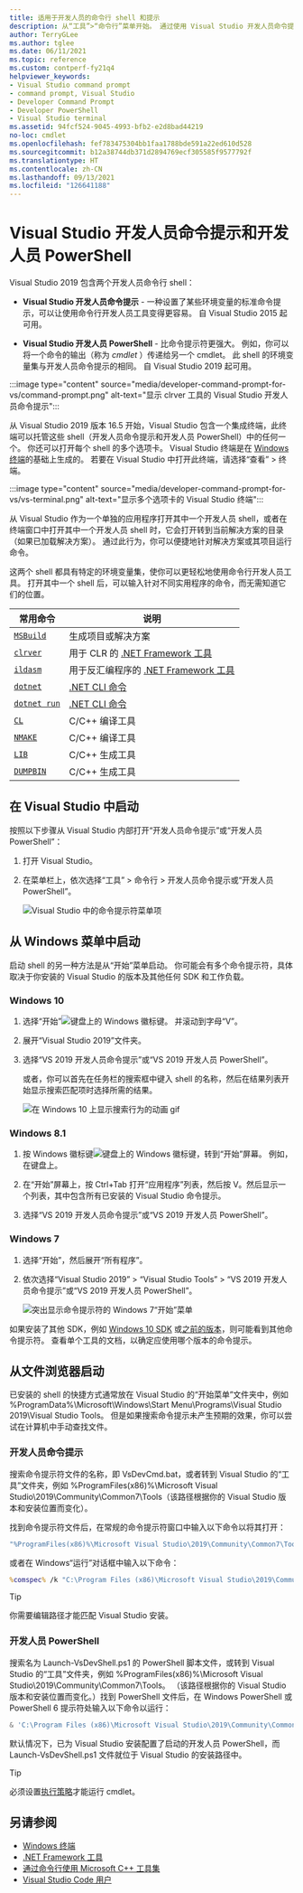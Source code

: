 ```yaml
---
title: 适用于开发人员的命令行 shell 和提示
description: 从“工具”>“命令行”菜单开始。 通过使用 Visual Studio 开发人员命令提示、开发人员 PowerShell 和终端，可以更轻松地使用 .NET 和 C++ 工具。
author: TerryGLee
ms.author: tglee
ms.date: 06/11/2021
ms.topic: reference
ms.custom: contperf-fy21q4
helpviewer_keywords:
- Visual Studio command prompt
- command prompt, Visual Studio
- Developer Command Prompt
- Developer PowerShell
- Visual Studio terminal
ms.assetid: 94fcf524-9045-4993-bfb2-e2d8bad44219
no-loc: cmdlet
ms.openlocfilehash: fef783475304bb1faa1788bde591a22ed610d528
ms.sourcegitcommit: b12a38744db371d2894769ecf305585f9577792f
ms.translationtype: HT
ms.contentlocale: zh-CN
ms.lasthandoff: 09/13/2021
ms.locfileid: "126641188"
---
```

# <a name="visual-studio-developer-command-prompt-and-developer-powershell"></a>Visual Studio 开发人员命令提示和开发人员 PowerShell

Visual Studio 2019 包含两个开发人员命令行 shell：

- **Visual Studio 开发人员命令提示** - 一种设置了某些环境变量的标准命令提示，可以让使用命令行开发人员工具变得更容易。 自 Visual Studio 2015 起可用。

- **Visual Studio 开发人员 PowerShell** - 比命令提示符更强大。 例如，你可以将一个命令的输出（称为 *cmdlet* ）传递给另一个 cmdlet。 此 shell 的环境变量集与开发人员命令提示的相同。 自 Visual Studio 2019 起可用。

:::image type="content" source="media/developer-command-prompt-for-vs/command-prompt.png" alt-text="显示 clrver 工具的 Visual Studio 开发人员命令提示":::

从 Visual Studio 2019 版本 16.5 开始，Visual Studio 包含一个集成终端，此终端可以托管这些 shell（开发人员命令提示和开发人员 PowerShell）中的任何一个。 你还可以打开每个 shell 的多个选项卡。 Visual Studio 终端是在 [Windows 终端](/windows/terminal/)的基础上生成的。 若要在 Visual Studio 中打开此终端，请选择“查看” > 终端。

:::image type="content" source="media/developer-command-prompt-for-vs/vs-terminal.png" alt-text="显示多个选项卡的 Visual Studio 终端":::

从 Visual Studio 作为一个单独的应用程序打开其中一个开发人员 shell，或者在终端窗口中打开其中一个开发人员 shell 时，它会打开转到当前解决方案的目录（如果已加载解决方案）。 通过此行为，你可以便捷地针对解决方案或其项目运行命令。

这两个 shell 都具有特定的环境变量集，使你可以更轻松地使用命令行开发人员工具。 打开其中一个 shell 后，可以输入针对不同实用程序的命令，而无需知道它们的位置。 

|常用命令|说明|
|--|--|
|[`MSBuild`](../../msbuild/msbuild-command-line-reference.md)|生成项目或解决方案|
|[`clrver`](/dotnet/framework/tools/clrver-exe-clr-version-tool)| 用于 CLR 的 [.NET Framework 工具](/dotnet/framework/tools/index)|
|[`ildasm`](/dotnet/framework/tools/ildasm-exe-il-disassembler)|用于反汇编程序的 [.NET Framework 工具](/dotnet/framework/tools/index)|
|[`dotnet`](/dotnet/core/tools/dotnet)|[.NET CLI 命令](/dotnet/core/tools/index)|
|[`dotnet run`](/dotnet/core/tools/dotnet-run)|[.NET CLI 命令](/dotnet/core/tools/index)|
|[`CL`](/cpp/build/reference/compiler-command-line-syntax)|C/C++ 编译工具|
|[`NMAKE`](/cpp/build/reference/running-nmake)|C/C++ 编译工具|
|[`LIB`](/cpp/build/reference/lib-reference)| C/C++ 生成工具|
|[`DUMPBIN`](/cpp/build/reference/dumpbin-reference)| C/C++ 生成工具|


## <a name="start-in-visual-studio"></a>在 Visual Studio 中启动

按照以下步骤从 Visual Studio 内部打开“开发人员命令提示”或“开发人员 PowerShell”：

1. 打开 Visual Studio。

1. 在菜单栏上，依次选择“工具” > 命令行 > 开发人员命令提示或“开发人员 PowerShell”。

   ![Visual Studio 中的命令提示符菜单项](./media/developer-command-prompt-for-vs/vs-menu.png)

## <a name="start-from-windows-menu"></a>从 Windows 菜单中启动

启动 shell 的另一种方法是从“开始”菜单启动。 你可能会有多个命令提示符，具体取决于你安装的 Visual Studio 的版本及其他任何 SDK 和工作负载。 

### <a name="windows-10"></a>Windows 10

1. 选择“开始”![键盘上的 Windows 徽标键。](./media/developer-command-prompt-for-vs/windows-logo-key-graphic.png) 并滚动到字母“V”。

1. 展开“Visual Studio 2019”文件夹。

1. 选择“VS 2019 开发人员命令提示”或“VS 2019 开发人员 PowerShell”。

   或者，你可以首先在任务栏的搜索框中键入 shell 的名称，然后在结果列表开始显示搜索匹配项时选择所需的结果。

   ![在 Windows 10 上显示搜索行为的动画 gif](./media/developer-command-prompt-for-vs/windows-10-search.gif)

### <a name="windows-81"></a>Windows 8.1

1. 按 Windows 徽标键![键盘上的 Windows 徽标键](./media/developer-command-prompt-for-vs/windows-logo-key-graphic.png)，转到“开始”屏幕。 例如，在键盘上。

1. 在“开始”屏幕上，按 Ctrl+Tab 打开“应用程序”列表，然后按 V。然后显示一个列表，其中包含所有已安装的 Visual Studio 命令提示。

1. 选择“VS 2019 开发人员命令提示”或“VS 2019 开发人员 PowerShell”。

### <a name="windows-7"></a>Windows 7

1. 选择“开始”，然后展开“所有程序”。

1. 依次选择“Visual Studio 2019” > “Visual Studio Tools” > “VS 2019 开发人员命令提示”或“VS 2019 开发人员 PowerShell”。

   ![突出显示命令提示符的 Windows 7“开始”菜单](./media/developer-command-prompt-for-vs/windows-7-menu.png)

如果安装了其他 SDK，例如 [Windows 10 SDK](https://developer.microsoft.com/windows/downloads/windows-10-sdk) 或[之前的版本](https://developer.microsoft.com/windows/downloads/sdk-archive)，则可能看到其他命令提示符。 查看单个工具的文档，以确定应使用哪个版本的命令提示。

## <a name="start-from-file-browser"></a>从文件浏览器启动 

已安装的 shell 的快捷方式通常放在 Visual Studio 的“开始菜单”文件夹中，例如 %ProgramData%\Microsoft\Windows\Start Menu\Programs\Visual Studio 2019\Visual Studio Tools。 但是如果搜索命令提示未产生预期的效果，你可以尝试在计算机中手动查找文件。

### <a name="developer-command-prompt"></a>开发人员命令提示

搜索命令提示符文件的名称，即 VsDevCmd.bat，或者转到 Visual Studio 的“工具”文件夹，例如 %ProgramFiles(x86)%\Microsoft Visual Studio\2019\Community\Common7\Tools（该路径根据你的 Visual Studio 版本和安装位置而变化）。

找到命令提示符文件后，在常规的命令提示符窗口中输入以下命令以将其打开：

```cmd
"%ProgramFiles(x86)%\Microsoft Visual Studio\2019\Community\Common7\Tools\VsDevCmd.bat"
```

或者在 Windows“运行”对话框中输入以下命令：

```cmd
%comspec% /k "C:\Program Files (x86)\Microsoft Visual Studio\2019\Community\Common7\Tools\VsDevCmd.bat"
```

> [!TIP]
> 你需要编辑路径才能匹配 Visual Studio 安装。

### <a name="developer-powershell"></a>开发人员 PowerShell

搜索名为 Launch-VsDevShell.ps1 的 PowerShell 脚本文件，或转到 Visual Studio 的“工具”文件夹，例如 %ProgramFiles(x86)%\Microsoft Visual Studio\2019\Community\Common7\Tools。 （该路径根据你的 Visual Studio 版本和安装位置而变化。）找到 PowerShell 文件后，在 Windows PowerShell 或 PowerShell 6 提示符处输入以下命令以运行：

```powershell
& 'C:\Program Files (x86)\Microsoft Visual Studio\2019\Community\Common7\Tools\Launch-VsDevShell.ps1'
```

默认情况下，已为 Visual Studio 安装配置了启动的开发人员 PowerShell，而 Launch-VsDevShell.ps1 文件就位于 Visual Studio 的安装路径中。

> [!TIP]
> 必须设置[执行策略](/powershell/module/microsoft.powershell.core/about/about_execution_policies)才能运行 cmdlet。

## <a name="see-also"></a>另请参阅

- [Windows 终端](/windows/terminal/)
- [.NET Framework 工具](/dotnet/framework/tools/index)
- [通过命令行使用 Microsoft C++ 工具集](/cpp/build/building-on-the-command-line)
- [Visual Studio Code 用户](https://code.visualstudio.com/docs/cpp/config-msvc#:~:text=To%20open%20the%20Developer%20Command,item%20to%20open%20the%20prompt.)
